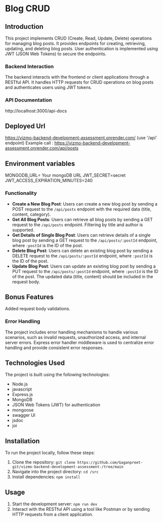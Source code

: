 # Blog CRUD

## Introduction

This project implements CRUD (Create, Read, Update, Delete) operations for managing blog posts. It provides endpoints for creating, retrieving, updating, and deleting blog posts. User authentication is implemented using JWT (JSON Web Tokens) to secure the endpoints.

### Backend Interaction

The backend interacts with the frontend or client applications through a RESTful API. It handles HTTP requests for CRUD operations on blog posts and authenticates users using JWT tokens.

### API Documentation

http://localhost:3000/api-docs

## Deployed Url

https://vizmo-backend-development-assessment.onrender.com/
(use '/api' endpoint)
Example call :
https://vizmo-backend-development-assessment.onrender.com/api/posts

## Environment variables

MONGODB_URL= Your mongoDB URL
JWT_SECRET=secret
JWT_ACCESS_EXPIRATION_MINUTES=240

### Functionality

- **Create a New Blog Post**: Users can create a new blog post by sending a POST request to the `/api/posts` endpoint with the required data (title, content, category).
- **Get All Blog Posts**: Users can retrieve all blog posts by sending a GET request to the `/api/posts` endpoint. Filtering by title and author is supported.
- **Get Details of Single Blog Post**: Users can retrieve details of a single blog post by sending a GET request to the `/api/posts/:postId` endpoint, where `:postId` is the ID of the post.
- **Delete Blog Post**: Users can delete an existing blog post by sending a DELETE request to the `/api/posts/:postId` endpoint, where `:postId` is the ID of the post.
- **Update Blog Post**: Users can update an existing blog post by sending a PUT request to the `/api/posts/:postId` endpoint, where `:postId` is the ID of the post. The updated data (title, content) should be included in the request body.

## Bonus Features

Added request body validations.

### Error Handling

The project includes error handling mechanisms to handle various scenarios, such as invalid requests, unauthorized access, and internal server errors. Express error handler middleware is used to centralize error handling and provide consistent error responses.

## Technologies Used

The project is built using the following technologies:

- Node.js
- javascript
- Express.js
- MongoDB
- JSON Web Tokens (JWT) for authentication
- mongoose
- swagger UI
- jsdoc
- joi

## Installation

To run the project locally, follow these steps:

1. Clone the repository: `git clone https://github.com/Gaganpreet-git/vizmo-backend-development-assessment-/tree/main`
2. Navigate into the project directory: `cd /src`
3. Install dependencies: `npm install`

## Usage

1. Start the development server: `npm run dev`
2. Interact with the RESTful API using a tool like Postman or by sending HTTP requests from a client application.
